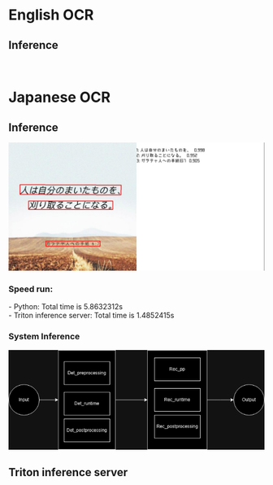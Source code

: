 
<h1>English OCR</h1>
<h2>Inference</h2>
<img src="assets/result.jpg" alt="">

<h1>Japanese OCR</h1>
<h2>Inference</h2>
<img src="assets/image_2024_04_24T11_20_52_194Z.png" alt="">

<h3>Speed run:</h3>
- Python: Total time is 5.8632312s <br>
- Triton inference server: Total time is 1.4852415s

<h3>System Inference</h3>
<img src="assets/System.png" alt="">


<h2>Triton inference server</h2>
<img src="assets/dalitriton.jpg" alt="">


